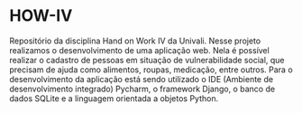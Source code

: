 # HOW-IV
Repositório da disciplina Hand on Work IV da Univali. Nesse projeto realizamos o desenvolvimento de uma aplicação web. Nela é possível realizar o cadastro de pessoas em situação de vulnerabilidade social, que precisam de ajuda como alimentos, roupas, medicação, entre outros. Para o desenvolvimento da aplicação está sendo utilizado o IDE (Ambiente de desenvolvimento integrado) Pycharm, o framework Django, o banco de dados SQLite e a linguagem orientada a objetos Python. 

